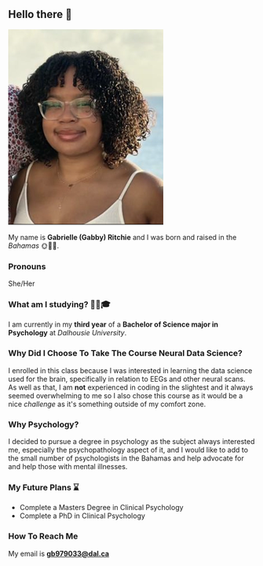 ## Hello there 👋
![alt text](Gabby.png)

My name is **Gabrielle (Gabby) Ritchie**   and I was born and raised in the *Bahamas* 🌞🐚🌴.
### Pronouns 
She/Her

### What am I studying? 🤔📓🎓
I am currently in my **third year** of a **Bachelor of Science major in Psychology** at *Dalhousie University*. 
### Why Did I Choose To Take The Course Neural Data Science? 
I enrolled in this class because I was interested in learning the data science used for the brain, specifically in relation to EEGs and other neural scans. As well as that, I am **not** experienced in coding in the slightest and it always seemed overwhelming  to me so I also chose this course as it would be a nice *challenge* as it's something outside of my comfort zone. 
### Why Psychology? 
I decided to pursue a degree in psychology as the subject always interested me, especially the psychopathology aspect of it, and I would like to add to the small number of psychologists in the Bahamas and help advocate for and help those with mental illnesses.  
### My Future Plans ⌛
- Complete a Masters Degree in Clinical Psychology
- Complete a PhD in Clinical Psychology 

### How To Reach Me 
My email is **gb979033@dal.ca**
<!--
**gb979033/gb979033** is a ✨ _special_ ✨ repository because its `README.md` (this file) appears on your GitHub profile.

Here are some ideas to get you started:

- 🔭 I’m currently working on ...
- 🌱 I’m currently learning ...
- 👯 I’m looking to collaborate on ...
- 🤔 I’m looking for help with ...
- 💬 Ask me about ...
- 📫 How to reach me: ...
- 😄 Pronouns: ...
- ⚡ Fun fact: ...
-->

